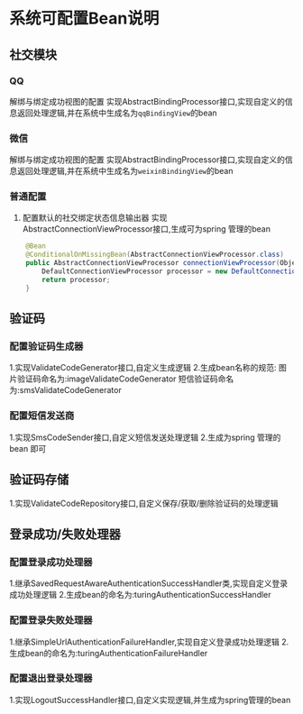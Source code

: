 # 系统可配置Bean说明
## 社交模块
### QQ
解绑与绑定成功视图的配置
实现AbstractBindingProcessor接口,实现自定义的信息返回处理逻辑,并在系统中生成名为`qqBindingView`的bean
### 微信
 解绑与绑定成功视图的配置
 实现AbstractBindingProcessor接口,实现自定义的信息返回处理逻辑,并在系统中生成名为`weixinBindingView`的bean
### 普通配置
1. 配置默认的社交绑定状态信息输出器
实现AbstractConnectionViewProcessor接口,生成可为spring 管理的bean
```java
    @Bean
	@ConditionalOnMissingBean(AbstractConnectionViewProcessor.class)
	public AbstractConnectionViewProcessor connectionViewProcessor(ObjectMapper objectMapper){
		DefaultConnectionViewProcessor processor = new DefaultConnectionViewProcessor(objectMapper);
		return processor;
	}
```
## 验证码
### 配置验证码生成器
1.实现ValidateCodeGenerator接口,自定义生成逻辑
2.生成bean名称的规范:
    图片验证码命名为:imageValidateCodeGenerator
    短信验证码命名为:smsValidateCodeGenerator
### 配置短信发送商
1.实现SmsCodeSender接口,自定义短信发送处理逻辑
2.生成为spring 管理的bean 即可

## 验证码存储
1.实现ValidateCodeRepository接口,自定义保存/获取/删除验证码的处理逻辑

## 登录成功/失败处理器
### 配置登录成功处理器
1.继承SavedRequestAwareAuthenticationSuccessHandler类,实现自定义登录成功处理逻辑
2.生成bean的命名为:turingAuthenticationSuccessHandler
### 配置登录失败处理器
1.继承SimpleUrlAuthenticationFailureHandler,实现自定义登录成功处理逻辑
2.生成bean的命名为:turingAuthenticationFailureHandler
### 配置退出登录处理器
1.实现LogoutSuccessHandler接口,自定义实现逻辑,并生成为spring管理的bean



